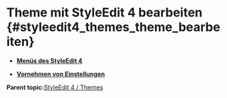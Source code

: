 # Theme mit StyleEdit 4 bearbeiten {#styleedit4_themes_theme_bearbeiten}

-   **[Menüs des StyleEdit 4](10_3_5_1_MenuesDesStyleEdit4.md)**  

-   **[Vornehmen von Einstellungen](10_3_5_2_EinstellungenVornehmen.md)**  


**Parent topic:**[StyleEdit 4 / Themes](10_3_StyleEdit4_Themes.md)

